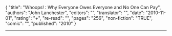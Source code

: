 {
"title": "Whoops! : Why Everyone Owes Everyone and No One Can Pay",
"authors": "John Lanchester",
"editors": "",
"translator": "",
"date": "2010-11-01",
"rating": "+",
"re-read": "",
"pages": "256",
"non-fiction": "TRUE",
"comic": "",
"published": "2010"
}

---
